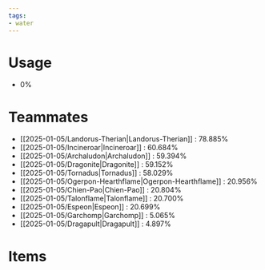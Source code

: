 ```yaml
---
tags:
- water
---
```

# Usage
- 0%
# Teammates
- [[2025-01-05/Landorus-Therian|Landorus-Therian]] : 78.885%
- [[2025-01-05/Incineroar|Incineroar]] : 60.684%
- [[2025-01-05/Archaludon|Archaludon]] : 59.394%
- [[2025-01-05/Dragonite|Dragonite]] : 59.152%
- [[2025-01-05/Tornadus|Tornadus]] : 58.029%
- [[2025-01-05/Ogerpon-Hearthflame|Ogerpon-Hearthflame]] : 20.956%
- [[2025-01-05/Chien-Pao|Chien-Pao]] : 20.804%
- [[2025-01-05/Talonflame|Talonflame]] : 20.700%
- [[2025-01-05/Espeon|Espeon]] : 20.699%
- [[2025-01-05/Garchomp|Garchomp]] : 5.065%
- [[2025-01-05/Dragapult|Dragapult]] : 4.897%
# Items